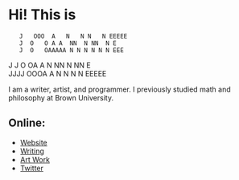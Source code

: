 # Hi! This is

       J   OOO  A   N   N N   N EEEEE
       J  O   O A A  NN  N NN  N E    
       J  O   OAAAAA N N N N N N EEE  
   J   J  O   OA   A N  NN N  NN E    
    JJJJ   OOOA   A N   N N   N EEEEE 


I am a writer, artist, and programmer. I previously studied math and philosophy at Brown University. 


## Online:
- <a href="https://limjungyoon.com/">Website</a>
- <a href="https://jungyoonlim.substack.com/">Writing</a>
- <a href="https://limjungyoon.com/art.html">Art Work</a>
- <a href="https://twitter.com/jungyoonlim">Twitter</a>